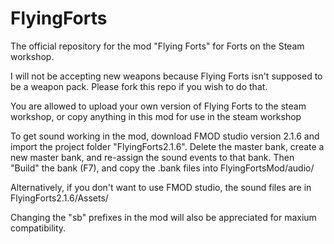 # FlyingForts
 The official repository for the mod "Flying Forts" for Forts on the Steam workshop.
 
 I will not be accepting new weapons because Flying Forts isn't supposed to be a weapon pack. Please fork this repo if you wish to do that.
 
You are allowed to upload your own version of Flying Forts to the steam workshop, or copy anything in this mod for use in the steam workshop
 
 To get sound working in the mod, download FMOD studio version 2.1.6 and import the project folder "FlyingForts2.1.6".
 Delete the master bank, create a new master bank, and re-assign the sound events to that bank.
 Then "Build" the bank (F7), and copy the .bank files into FlyingFortsMod/audio/

 Alternatively, if you don't want to use FMOD studio, the sound files are in FlyingForts2.1.6/Assets/
 
Changing the "sb" prefixes in the mod will also be appreciated for maxium compatibility.
